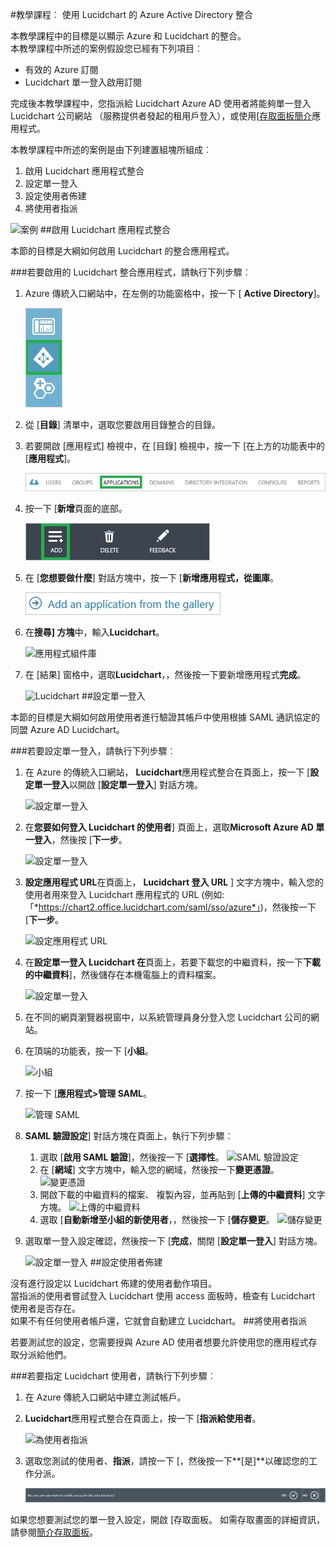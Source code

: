 <properties 
    pageTitle="教學課程︰ Azure Active Directory 整合 Lucidchart |Microsoft Azure" 
    description="瞭解如何使用 Lucidchart 與 Azure Active Directory 啟用單一登入，自動化佈建和更多 ！" 
    services="active-directory" 
    authors="jeevansd"  
    documentationCenter="na" 
    manager="femila"/>
<tags 
    ms.service="active-directory" 
    ms.devlang="na" 
    ms.topic="article" 
    ms.tgt_pltfrm="na" 
    ms.workload="identity" 
    ms.date="09/29/2016" 
    ms.author="jeedes" />

#<a name="tutorial-azure-active-directory-integration-with-lucidchart"></a>教學課程︰ 使用 Lucidchart 的 Azure Active Directory 整合
  
本教學課程中的目標是以顯示 Azure 和 Lucidchart 的整合。  
本教學課程中所述的案例假設您已經有下列項目︰

-   有效的 Azure 訂閱
-   Lucidchart 單一登入啟用訂閱
  
完成後本教學課程中，您指派給 Lucidchart Azure AD 使用者將能夠單一登入 Lucidchart 公司網站 （服務提供者發起的租用戶登入），或使用[[存取面板簡介](active-directory-saas-access-panel-introduction.md)應用程式。
  
本教學課程中所述的案例是由下列建置組塊所組成︰

1.  啟用 Lucidchart 應用程式整合
2.  設定單一登入
3.  設定使用者佈建
4.  將使用者指派

![案例](./media/active-directory-saas-lucidchart-tutorial/IC791183.png "案例")
##<a name="enabling-the-application-integration-for-lucidchart"></a>啟用 Lucidchart 應用程式整合
  
本節的目標是大綱如何啟用 Lucidchart 的整合應用程式。

###<a name="to-enable-the-application-integration-for-lucidchart-perform-the-following-steps"></a>若要啟用的 Lucidchart 整合應用程式，請執行下列步驟︰

1.  Azure 傳統入口網站中，在左側的功能窗格中，按一下 [ **Active Directory**]。

    ![Active Directory](./media/active-directory-saas-lucidchart-tutorial/IC700993.png "Active Directory")

2.  從 [**目錄**] 清單中，選取您要啟用目錄整合的目錄。

3.  若要開啟 [應用程式] 檢視中，在 [目錄] 檢視中，按一下 [在上方的功能表中的 [**應用程式**]。

    ![應用程式](./media/active-directory-saas-lucidchart-tutorial/IC700994.png "應用程式")

4.  按一下 [**新增**頁面的底部。

    ![新增應用程式](./media/active-directory-saas-lucidchart-tutorial/IC749321.png "新增應用程式")

5.  在 [**您想要做什麼**] 對話方塊中，按一下 [**新增應用程式，從圖庫**。

    ![新增 gallerry 應用程式](./media/active-directory-saas-lucidchart-tutorial/IC749322.png "新增 gallerry 應用程式")

6.  在**搜尋] 方塊**中，輸入**Lucidchart**。

    ![應用程式組件庫](./media/active-directory-saas-lucidchart-tutorial/IC791184.png "應用程式組件庫")

7.  在 [結果] 窗格中，選取**Lucidchart**，，然後按一下要新增應用程式**完成**。

    ![Lucidchart](./media/active-directory-saas-lucidchart-tutorial/IC791185.png "Lucidchart")
##<a name="configuring-single-sign-on"></a>設定單一登入
  
本節的目標是大綱如何啟用使用者進行驗證其帳戶中使用根據 SAML 通訊協定的同盟 Azure AD Lucidchart。

###<a name="to-configure-single-sign-on-perform-the-following-steps"></a>若要設定單一登入，請執行下列步驟︰

1.  在 Azure 的傳統入口網站， **Lucidchart**應用程式整合在頁面上，按一下 [**設定單一登入**以開啟 [**設定單一登入**] 對話方塊。

    ![設定單一登入](./media/active-directory-saas-lucidchart-tutorial/IC791186.png "設定單一登入")

2.  在**您要如何登入 Lucidchart 的使用者**] 頁面上，選取**Microsoft Azure AD 單一登入**，然後按 [**下一步**。

    ![設定單一登入](./media/active-directory-saas-lucidchart-tutorial/IC791187.png "設定單一登入")

3.  **設定應用程式 URL**在頁面上， **Lucidchart 登入 URL** ] 文字方塊中，輸入您的使用者用來登入 Lucidchart 應用程式的 URL (例如: 「*https://chart2.office.lucidchart.com/saml/sso/azure*」)，然後按一下 [**下一步**。

    ![設定應用程式 URL](./media/active-directory-saas-lucidchart-tutorial/IC791188.png "設定應用程式 URL")

4.  在**設定單一登入 Lucidchart 在**頁面上，若要下載您的中繼資料，按一下**下載的中繼資料**]，然後儲存在本機電腦上的資料檔案。

    ![設定單一登入](./media/active-directory-saas-lucidchart-tutorial/IC791189.png "設定單一登入")

5.  在不同的網頁瀏覽器視窗中，以系統管理員身分登入您 Lucidchart 公司的網站。

6.  在頂端的功能表，按一下 [**小組**。

    ![小組](./media/active-directory-saas-lucidchart-tutorial/IC791190.png "小組")

7.  按一下 [**應用程式\>管理 SAML**。

    ![管理 SAML](./media/active-directory-saas-lucidchart-tutorial/IC791191.png "管理 SAML")

8.  **SAML 驗證設定**] 對話方塊在頁面上，執行下列步驟︰

    1.  選取 [**啟用 SAML 驗證**]，然後按一下 [**選擇性**。
        ![SAML 驗證設定](./media/active-directory-saas-lucidchart-tutorial/IC791192.png "SAML 驗證設定")
    2.  在 [**網域**] 文字方塊中，輸入您的網域，然後按一下**變更憑證**。
        ![變更憑證](./media/active-directory-saas-lucidchart-tutorial/IC791193.png "變更憑證")
    3.  開啟下載的中繼資料的檔案、 複製內容，並再貼到 [**上傳的中繼資料**] 文字方塊。
        ![上傳的中繼資料](./media/active-directory-saas-lucidchart-tutorial/IC791194.png "上傳的中繼資料")
    4.  選取 [**自動新增至小組的新使用者**，，然後按一下 [**儲存變更**。
        ![儲存變更](./media/active-directory-saas-lucidchart-tutorial/IC791195.png "儲存變更")

9.  選取單一登入設定確認，然後按一下 [**完成**，關閉 [**設定單一登入**] 對話方塊。

    ![設定單一登入](./media/active-directory-saas-lucidchart-tutorial/IC791196.png "設定單一登入")
##<a name="configuring-user-provisioning"></a>設定使用者佈建
  
沒有進行設定以 Lucidchart 佈建的使用者動作項目。  
當指派的使用者嘗試登入 Lucidchart 使用 access 面板時，檢查有 Lucidchart 使用者是否存在。  
如果不有任何使用者帳戶還，它就會自動建立 Lucidchart。
##<a name="assigning-users"></a>將使用者指派
  
若要測試您的設定，您需要授與 Azure AD 使用者想要允許使用您的應用程式存取分派給他們。

###<a name="to-assign-users-to-lucidchart-perform-the-following-steps"></a>若要指定 Lucidchart 使用者，請執行下列步驟︰

1.  在 Azure 傳統入口網站中建立測試帳戶。

2.  **Lucidchart**應用程式整合在頁面上，按一下 [**指派給使用者**。

    ![為使用者指派](./media/active-directory-saas-lucidchart-tutorial/IC791197.png "為使用者指派")

3.  選取您測試的使用者、**指派**，請按一下 [，然後按一下**[是]**以確認您的工作分派。

    ![[是]](./media/active-directory-saas-lucidchart-tutorial/IC767830.png "[是]")
  
如果您想要測試您的單一登入設定，開啟 [存取面板。 如需存取畫面的詳細資訊，請參閱[簡介存取面板](active-directory-saas-access-panel-introduction.md)。